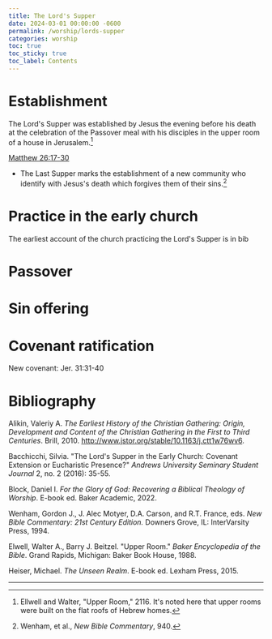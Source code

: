```yaml
---
title: The Lord's Supper
date: 2024-03-01 00:00:00 -0600
permalink: /worship/lords-supper
categories: worship
toc: true
toc_sticky: true
toc_label: Contents
---
```


# Establishment

The Lord's Supper was established by Jesus the evening before his death at the
celebration of the Passover meal with his disciples in the upper room of a 
house in Jerusalem.[^1]

[Matthew 26:17-30](https://biblia.com/bible/esv/matthew/26/17-30)

* The Last Supper marks the establishment of a new community who identify with Jesus's death which
forgives them of their sins.[^2]

# Practice in the early church

The earliest account of the church practicing the Lord's Supper is in bib


# Passover

# Sin offering

# Covenant ratification

New covenant: Jer. 31:31-40

# Bibliography

Alikin, Valeriy A. *The Earliest History of the Christian Gathering: Origin,
Development and Content of the Christian Gathering in the First to Third
Centuries*. Brill, 2010. http://www.jstor.org/stable/10.1163/j.ctt1w76wv6.

Bacchicchi, Silvia. "The Lord's Supper in the Early Church: Covenant Extension
or Eucharistic Presence?" *Andrews University Seminary Student Journal* 2, no.
2 (2016): 35-55.

Block, Daniel I. *For the Glory of God: Recovering a Biblical Theology of
Worship*. E-book ed. Baker Academic, 2022.

Wenham, Gordon J., J. Alec Motyer, D.A. Carson, and R.T. France, eds.
*New Bible Commentary: 21st Century Edition.* Downers Grove, IL: InterVarsity Press, 1994.

Elwell, Walter A., Barry J. Beitzel. "Upper Room."
*Baker Encyclopedia of the Bible*. Grand Rapids, Michigan: Baker Book House,
1988.

Heiser, Michael. *The Unseen Realm*. E-book ed. Lexham Press, 2015.

---

[^1]: Ellwell and Walter, "Upper Room," 2116. It's noted here that upper rooms 
were built on the flat roofs of Hebrew homes.
[^2]: Wenham, et al., *New Bible Commentary*, 940.